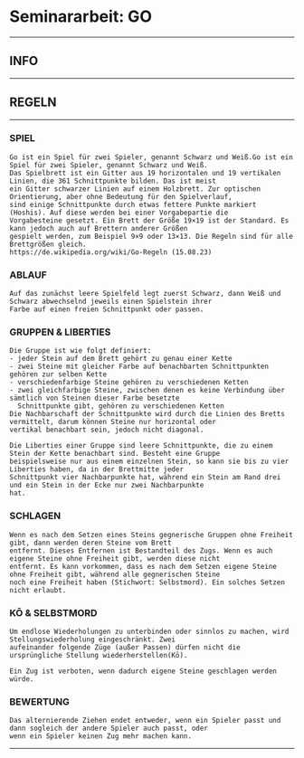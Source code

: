 # Seminararbeit: GO
___
## INFO
___

    
## REGELN
___
### SPIEL
    Go ist ein Spiel für zwei Spieler, genannt Schwarz und Weiß.Go ist ein Spiel für zwei Spieler, genannt Schwarz und Weiß.
    Das Spielbrett ist ein Gitter aus 19 horizontalen und 19 vertikalen Linien, die 361 Schnittpunkte bilden. Das ist meist
    ein Gitter schwarzer Linien auf einem Holzbrett. Zur optischen Orientierung, aber ohne Bedeutung für den Spielverlauf,
    sind einige Schnittpunkte durch etwas fettere Punkte markiert (Hoshis). Auf diese werden bei einer Vorgabepartie die
    Vorgabesteine gesetzt. Ein Brett der Größe 19×19 ist der Standard. Es kann jedoch auch auf Brettern anderer Größen
    gespielt werden, zum Beispiel 9×9 oder 13×13. Die Regeln sind für alle Brettgrößen gleich.
    https://de.wikipedia.org/wiki/Go-Regeln (15.08.23)

### ABLAUF
    Auf das zunächst leere Spielfeld legt zuerst Schwarz, dann Weiß und Schwarz abwechselnd jeweils einen Spielstein ihrer
    Farbe auf einen freien Schnittpunkt oder passen.

### GRUPPEN & LIBERTIES
    Die Gruppe ist wie folgt definiert:
    - jeder Stein auf dem Brett gehört zu genau einer Kette
    - zwei Steine mit gleicher Farbe auf benachbarten Schnittpunkten gehören zur selben Kette
    - verschiedenfarbige Steine gehören zu verschiedenen Ketten
    - zwei gleichfarbige Steine, zwischen denen es keine Verbindung über sämtlich von Steinen dieser Farbe besetzte
      Schnittpunkte gibt, gehören zu verschiedenen Ketten
    Die Nachbarschaft der Schnittpunkte wird durch die Linien des Bretts vermittelt, darum können Steine nur horizontal oder
    vertikal benachbart sein, jedoch nicht diagonal.

    Die Liberties einer Gruppe sind leere Schnittpunkte, die zu einem Stein der Kette benachbart sind. Besteht eine Gruppe
    beispielsweise nur aus einem einzelnen Stein, so kann sie bis zu vier Liberties haben, da in der Brettmitte jeder 
    Schnittpunkt vier Nachbarpunkte hat, während ein Stein am Rand drei und ein Stein in der Ecke nur zwei Nachbarpunkte
    hat.

### SCHLAGEN
    Wenn es nach dem Setzen eines Steins gegnerische Gruppen ohne Freiheit gibt, dann werden deren Steine vom Brett
    entfernt. Dieses Entfernen ist Bestandteil des Zugs. Wenn es auch eigene Steine ohne Freiheit gibt, werden diese nicht
    entfernt. Es kann vorkommen, dass es nach dem Setzen eigene Steine ohne Freiheit gibt, während alle gegnerischen Steine
    noch eine Freiheit haben (Stichwort: Selbstmord). Ein solches Setzen nicht erlaubt.

### KŌ & SELBSTMORD
    Um endlose Wiederholungen zu unterbinden oder sinnlos zu machen, wird Stellungswiederholung eingeschränkt. Zwei 
    aufeinander folgende Züge (außer Passen) dürfen nicht die ursprüngliche Stellung wiederherstellen(Kō).

    Ein Zug ist verboten, wenn dadurch eigene Steine geschlagen werden würde.

### BEWERTUNG
    Das alternierende Ziehen endet entweder, wenn ein Spieler passt und dann sogleich der andere Spieler auch passt, oder
    wenn ein Spieler keinen Zug mehr machen kann.

___

